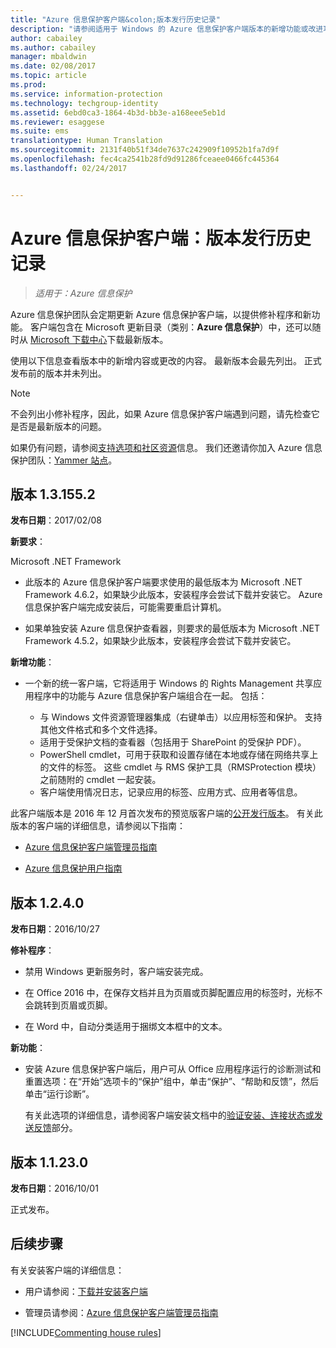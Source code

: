 ```yaml
---
title: "Azure 信息保护客户端&colon;版本发行历史记录"
description: "请参阅适用于 Windows 的 Azure 信息保护客户端版本的新增功能或改进功能。"
author: cabailey
ms.author: cabailey
manager: mbaldwin
ms.date: 02/08/2017
ms.topic: article
ms.prod: 
ms.service: information-protection
ms.technology: techgroup-identity
ms.assetid: 6ebd0ca3-1864-4b3d-bb3e-a168eee5eb1d
ms.reviewer: esaggese
ms.suite: ems
translationtype: Human Translation
ms.sourcegitcommit: 2131f40b51f34de7637c242909f10952b1fa7d9f
ms.openlocfilehash: fec4ca2541b28fd9d91286fceaee0466fc445364
ms.lasthandoff: 02/24/2017


---
```


# <a name="azure-information-protection-client-version-release-history"></a>Azure 信息保护客户端：版本发行历史记录

>*适用于：Azure 信息保护*

Azure 信息保护团队会定期更新 Azure 信息保护客户端，以提供修补程序和新功能。 客户端包含在 Microsoft 更新目录（类别：**Azure 信息保护**）中，还可以随时从 [Microsoft 下载中心](https://www.microsoft.com/en-us/download/details.aspx?id=53018)下载最新版本。

使用以下信息查看版本中的新增内容或更改的内容。 最新版本会最先列出。 正式发布前的版本并未列出。

> [!NOTE]
> 不会列出小修补程序，因此，如果 Azure 信息保护客户端遇到问题，请先检查它是否是最新版本的问题。
>  
> 如果仍有问题，请参阅[支持选项和社区资源](../get-started/information-support.md#support-options-and-community-resources)信息。 我们还邀请你加入 Azure 信息保护团队：[Yammer 站点](https://www.yammer.com/askipteam/)。

## <a name="version-131552"></a>版本 1.3.155.2

**发布日期**：2017/02/08

**新要求**：

Microsoft .NET Framework

- 此版本的 Azure 信息保护客户端要求使用的最低版本为 Microsoft .NET Framework 4.6.2，如果缺少此版本，安装程序会尝试下载并安装它。 Azure 信息保护客户端完成安装后，可能需要重启计算机。

- 如果单独安装 Azure 信息保护查看器，则要求的最低版本为 Microsoft .NET Framework 4.5.2，如果缺少此版本，安装程序会尝试下载并安装它。

**新增功能**：

- 一个新的统一客户端，它将适用于 Windows 的 Rights Management 共享应用程序中的功能与 Azure 信息保护客户端组合在一起。 包括：
    
    - 与 Windows 文件资源管理器集成（右键单击）以应用标签和保护。 支持其他文件格式和多个文件选择。
    - 适用于受保护文档的查看器（包括用于 SharePoint 的受保护 PDF）。
    - PowerShell cmdlet，可用于获取和设置存储在本地或存储在网络共享上的文件的标签。 这些 cmdlet 与 RMS 保护工具（RMSProtection 模块）之前随附的 cmdlet 一起安装。
    - 客户端使用情况日志，记录应用的标签、应用方式、应用者等信息。

此客户端版本是 2016 年 12 月首次发布的预览版客户端的[公开发行版本](https://blogs.technet.microsoft.com/enterprisemobility/2017/02/08/azure-information-protection-december-update-moves-to-general-availability/)。 有关此版本的客户端的详细信息，请参阅以下指南：

- [Azure 信息保护客户端管理员指南](client-admin-guide.md)

- [Azure 信息保护用户指南](client-user-guide.md)


## <a name="version-1240"></a>版本 1.2.4.0

**发布日期**：2016/10/27

**修补程序**：

- 禁用 Windows 更新服务时，客户端安装完成。

- 在 Office 2016 中，在保存文档并且为页眉或页脚配置应用的标签时，光标不会跳转到页眉或页脚。

- 在 Word 中，自动分类适用于捆绑文本框中的文本。

**新功能**：

- 安装 Azure 信息保护客户端后，用户可从 Office 应用程序运行的诊断测试和重置选项：在“开始”选项卡的“保护”组中，单击“保护”、“帮助和反馈”，然后单击“运行诊断”。 

    有关此选项的详细信息，请参阅客户端安装文档中的[验证安装、连接状态或发送反馈](client-admin-guide.md#to-verify-installation-connection-status-or-send-feedback)部分。

## <a name="version-11230"></a>版本 1.1.23.0

**发布日期**：2016/10/01

正式发布。

## <a name="next-steps"></a>后续步骤

有关安装客户端的详细信息：

- 用户请参阅：[下载并安装客户端](install-client-app.md)

- 管理员请参阅：[Azure 信息保护客户端管理员指南](client-admin-guide.md)


[!INCLUDE[Commenting house rules](../includes/houserules.md)]
